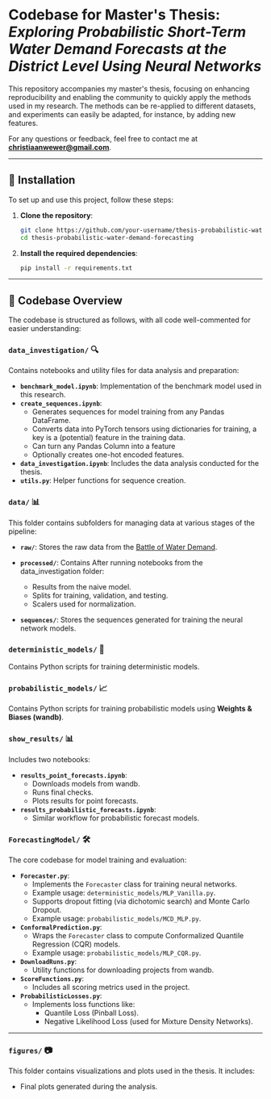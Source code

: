 
# Codebase for Master's Thesis: *Exploring Probabilistic Short-Term Water Demand Forecasts at the District Level Using Neural Networks*

This repository accompanies my master's thesis, focusing on enhancing reproducibility and enabling the community to quickly apply the methods used in my research. The methods can be re-applied to different datasets, and experiments can easily be adapted, for instance, by adding new features.

For any questions or feedback, feel free to contact me at **[christiaanwewer@gmail.com](mailto:christiaanwewer@gmail.com)**.

---

## 🚀 Installation

To set up and use this project, follow these steps:

1. **Clone the repository**:
   ```bash
   git clone https://github.com/your-username/thesis-probabilistic-water-demand-forecasting.git
   cd thesis-probabilistic-water-demand-forecasting
   ```

2. **Install the required dependencies**:
   ```bash
   pip install -r requirements.txt
   ```

---

## 📂 Codebase Overview

The codebase is structured as follows, with all code well-commented for easier understanding:

### `data_investigation/` 🔍

Contains notebooks and utility files for data analysis and preparation:
- **`benchmark_model.ipynb`**: Implementation of the benchmark model used in this research.
- **`create_sequences.ipynb`**: 
  - Generates sequences for model training from any Pandas DataFrame.
  - Converts data into PyTorch tensors using dictionaries for training, a key is a (potential) feature in the training data.
  - Can turn any Pandas Column into a feature
  - Optionally creates one-hot encoded features.
- **`data_investigation.ipynb`**: Includes the data analysis conducted for the thesis.
- **`utils.py`**: Helper functions for sequence creation.

### `data/` 📊

This folder contains subfolders for managing data at various stages of the pipeline:
- **`raw/`**: Stores the raw data from the [Battle of Water Demand](https://wdsa-ccwi2024.it/battle-of-water-networks/).
- **`processed/`**: Contains After running notebooks from the data_investigation folder:
  - Results from the naive model.
  - Splits for training, validation, and testing.
  - Scalers used for normalization.

- **`sequences/`**: Stores the sequences generated for training the neural network models.

### `deterministic_models/` 🤖

Contains Python scripts for training deterministic models.

### `probabilistic_models/` 📈

Contains Python scripts for training probabilistic models using **Weights & Biases (wandb)**.

### `show_results/` 📊

Includes two notebooks:
- **`results_point_forecasts.ipynb`**:
  - Downloads models from wandb.
  - Runs final checks.
  - Plots results for point forecasts.
- **`results_probabilistic_forecasts.ipynb`**:
  - Similar workflow for probabilistic forecast models.

### `ForecastingModel/` 🛠️

The core codebase for model training and evaluation:
- **`Forecaster.py`**:
  - Implements the `Forecaster` class for training neural networks.
  - Example usage: `deterministic_models/MLP_Vanilla.py`.
  - Supports dropout fitting (via dichotomic search) and Monte Carlo Dropout.
  - Example usage: `probabilistic_models/MCD_MLP.py`.
- **`ConformalPrediction.py`**:
  - Wraps the `Forecaster` class to compute Conformalized Quantile Regression (CQR) models.
  - Example usage: `probabilistic_models/MLP_CQR.py`.
- **`DownloadRuns.py`**:
  - Utility functions for downloading projects from wandb.
- **`ScoreFunctions.py`**:
  - Includes all scoring metrics used in the project.
- **`ProbabilisticLosses.py`**:
  - Implements loss functions like:
    - Quantile Loss (Pinball Loss).
    - Negative Likelihood Loss (used for Mixture Density Networks).

---

### `figures/` 📷

This folder contains visualizations and plots used in the thesis. It includes:
- Final plots generated during the analysis.

